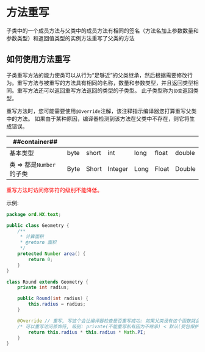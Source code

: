 # 方法重写
子类中的一个成员方法与父类中的成员方法有相同的签名（方法名加上参数数量和参数类型）和返回值类型的实例方法重写了父类的方法

## 如何使用方法重写
子类重写方法的能力使类可以从行为“足够近”的父类继承，然后根据需要修改行为。重写方法与被重写的方法具有相同的名称，数量和参数类型，并且返回类型相同。重写方法还可以返回重写方法返回的类型的子类型。 此子类型称为`协变`返回类型。

重写方法时，您可能需要使用`@Override`注解，该注释指示编译器您打算重写父类中的方法。 如果由于某种原因，编译器检测到该方法在父类中不存在，则它将生成错误。

|##container##|||||||
|-|-|-|-|-|-|-|
|基本类型|byte|short|int|long|float|double|
|类 => 都是`Number`的子类|Byte|Short|Integer|Long|Float|Double|

<span style="color:red">重写方法时访问修饰符的级别不能降低。</span>

示例:

```java
package ord.HX.text;

public class Geometry {
    /**
     * 计算面积
     * @return 面积
     */
    protected Number area() {
        return 0;
    }
}

class Round extends Geometry {
    private int radius;

    public Round(int radius) {
        this.radius = radius;
    }

    @Override // 重写, 写这个会让编译器检查是否重写成功: 如果父类没有这个函数就会报错
    /* 可以重写访问修饰符, 级别: private(不能重写私有因为不继承) < 默认(受包保护) < protected < public */ public Double area() {
        return this.radius * this.radius * Math.PI;
    }
}
```